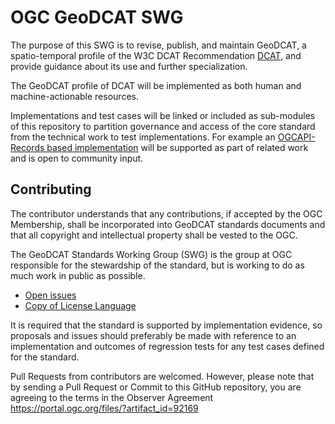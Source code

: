 # OGC GeoDCAT SWG

The purpose of this SWG is to revise, publish, and maintain GeoDCAT, a spatio-temporal profile of the W3C DCAT Recommendation [DCAT](https://www.w3.org/TR/vocab-dcat-2/), and provide guidance about its use and further specialization.

The GeoDCAT profile of DCAT will be implemented as both human and machine-actionable resources.

Implementations and test cases will be linked or included as sub-modules of this repository to partition governance and access of the core standard from the technical work to test implementations. For example an [OGCAPI-Records based implementation](https://github.com/ogcincubator/geodcat-ogcapi-records/blob/master/README.md) will be supported as part of related work and is open to community input.

## Contributing

The contributor understands that any contributions, if accepted by the OGC Membership, shall be incorporated into GeoDCAT standards documents and that all copyright and intellectual property shall be vested to the OGC.

The GeoDCAT Standards Working Group (SWG) is the group at OGC responsible for the stewardship of the standard, but is working to do as much work in public as possible.

* [Open issues](https://github.com/opengeospatial/GeoDCAT-SWG/issues)
* [Copy of License Language](https://github.com/opengeospatial/GeoDCAT-SWG/main/LICENSE)

It is required that the standard is supported by implementation evidence, so proposals and issues should preferably be made with reference to an implementation and outcomes of regression tests for any test cases defined for the standard.

Pull Requests from contributors are welcomed. However, please note that by sending a Pull Request or Commit to this GitHub repository, you are agreeing to the terms in the Observer Agreement https://portal.ogc.org/files/?artifact_id=92169
